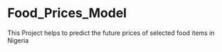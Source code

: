 # Food_Prices_Model
This Project helps to predict the future prices of selected food items  in Nigeria
